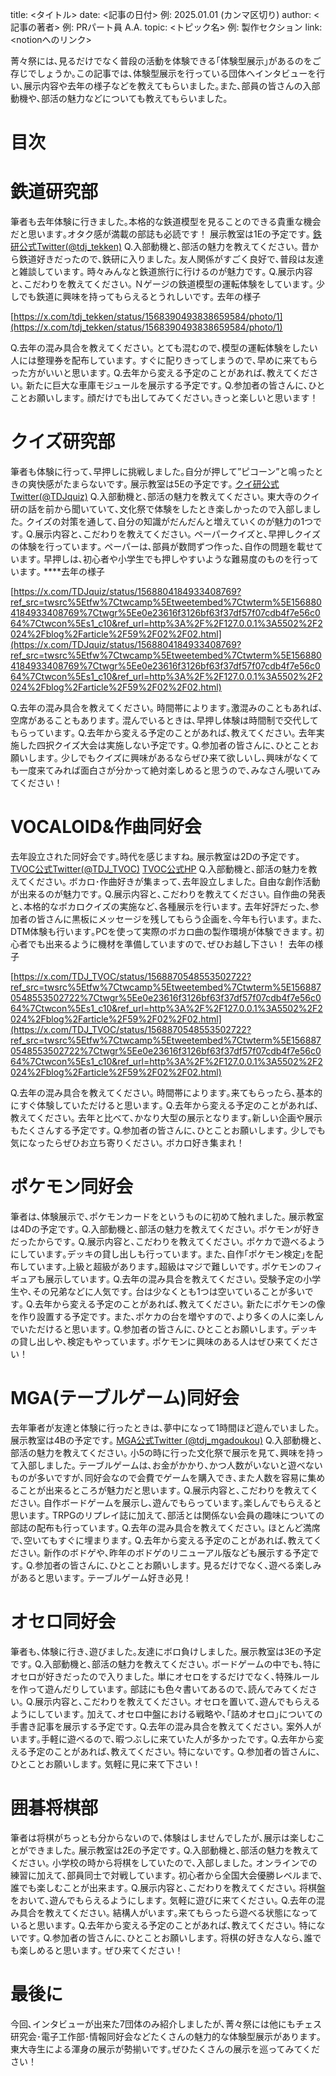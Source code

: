 
title: <タイトル>
date: <記事の日付> 例: 2025.01.01 (カンマ区切り)
author: <記事の著者> 例: PRパート員 A.A.
topic: <トピック名> 例: 製作セクション
link: <notionへのリンク>

菁々祭には､見るだけでなく普段の活動を体験できる｢体験型展示｣があるのをご存じでしょうか｡この記事では､体験型展示を行っている団体へインタビューを行い､展示内容や去年の様子などを教えてもらいました｡また､部員の皆さんの入部動機や､部活の魅力などについても教えてもらいました｡

# 目次

# 鉄道研究部

筆者も去年体験に行きました｡本格的な鉄道模型を見ることのできる貴重な機会だと思います｡オタク感が満載の部誌も必読です！
展示教室は1Eの予定です｡
[鉄研公式Twitter(@tdj_tekken)](https://x.com/tdj_tekken)
Q.入部動機と､部活の魅力を教えてください｡
昔から鉄道好きだったので､鉄研に入りました｡ 友人関係がすごく良好で､普段は友達と雑談しています｡ 時々みんなと鉄道旅行に行けるのが魅力です｡
Q.展示内容と､こだわりを教えてください｡
Ｎゲージの鉄道模型の運転体験をしています｡ 少しでも鉄道に興味を持ってもらえるとうれしいです｡
去年の様子

[https://x.com/tdj_tekken/status/1568390493838659584/photo/1](https://x.com/tdj_tekken/status/1568390493838659584/photo/1)

Q.去年の混み具合を教えてください｡
とても混むので､模型の運転体験をしたい人には整理券を配布しています｡ すぐに配りきってしまうので､早めに来てもらった方がいいと思います｡
Q.去年から変える予定のことがあれば､教えてください｡
新たに巨大な車庫モジュールを展示する予定です｡
Q.参加者の皆さんに､ひとことお願いします｡
顔だけでも出してみてください｡きっと楽しいと思います！

# クイズ研究部

筆者も体験に行って､早押しに挑戦しました｡自分が押して”ピコーン”と鳴ったときの爽快感がたまらないです｡
展示教室は5Eの予定です｡
[クイ研公式Twitter(@TDJquiz)](https://x.com/TDJquiz)
Q.入部動機と､部活の魅力を教えてください｡
東大寺のクイ研の話を前から聞いていて､文化祭で体験をしたとき楽しかったので入部しました｡ クイズの対策を通して､自分の知識がだんだんと増えていくのが魅力の1つです｡
Q.展示内容と､こだわりを教えてください｡
ペーパークイズと､早押しクイズの体験を行っています｡ ペーパーは､部員が数問ずつ作った､自作の問題を載せています｡ 早押しは､初心者や小学生でも押しやすいような難易度のものを行っています｡
****去年の様子

[https://x.com/TDJquiz/status/1568804184933408769?ref_src=twsrc%5Etfw%7Ctwcamp%5Etweetembed%7Ctwterm%5E1568804184933408769%7Ctwgr%5Ee0e23616f3126bf63f37df57f07cdb4f7e56c064%7Ctwcon%5Es1_c10&ref_url=http%3A%2F%2F127.0.0.1%3A5502%2F2024%2Fblog%2Farticle%2F59%2F02%2F02.html](https://x.com/TDJquiz/status/1568804184933408769?ref_src=twsrc%5Etfw%7Ctwcamp%5Etweetembed%7Ctwterm%5E1568804184933408769%7Ctwgr%5Ee0e23616f3126bf63f37df57f07cdb4f7e56c064%7Ctwcon%5Es1_c10&ref_url=http%3A%2F%2F127.0.0.1%3A5502%2F2024%2Fblog%2Farticle%2F59%2F02%2F02.html)

Q.去年の混み具合を教えてください｡
時間帯によります｡激混みのこともあれば､空席があることもあります｡ 混んでいるときは､早押し体験は時間制で交代してもらっています｡
Q.去年から変える予定のことがあれば､教えてください｡
去年実施した四択クイズ大会は実施しない予定です｡
Q.参加者の皆さんに､ひとことお願いします｡
少しでもクイズに興味があるならぜひ来て欲しいし､興味がなくても一度来てみれば面白さが分かって絶対楽しめると思うので､みなさん覗いてみてください！

# VOCALOID&作曲同好会

去年設立された同好会です｡時代を感じますね｡
展示教室は2Dの予定です｡
[TVOC公式Twitter(@TDJ_TVOC)](https://x.com/TDJ_TVOC)
[TVOC公式HP](https://tvoc.cloud-line.com/)
Q.入部動機と､部活の魅力を教えてください｡
ボカロ･作曲好きが集まって､去年設立しました｡ 自由な創作活動が出来るのが魅力です｡
Q.展示内容と､こだわりを教えてください｡
自作曲の発表と､本格的なボカロクイズの実施など､各種展示を行います｡ 去年好評だった､参加者の皆さんに黒板にメッセージを残してもらう企画を､今年も行います｡ また､DTM体験も行います｡PCを使って実際のボカロ曲の製作環境が体験できます｡ 初心者でも出来るように機材を準備していますので､ぜひお越し下さい！
去年の様子

[https://x.com/TDJ_TVOC/status/1568870548553502722?ref_src=twsrc%5Etfw%7Ctwcamp%5Etweetembed%7Ctwterm%5E1568870548553502722%7Ctwgr%5Ee0e23616f3126bf63f37df57f07cdb4f7e56c064%7Ctwcon%5Es1_c10&ref_url=http%3A%2F%2F127.0.0.1%3A5502%2F2024%2Fblog%2Farticle%2F59%2F02%2F02.html](https://x.com/TDJ_TVOC/status/1568870548553502722?ref_src=twsrc%5Etfw%7Ctwcamp%5Etweetembed%7Ctwterm%5E1568870548553502722%7Ctwgr%5Ee0e23616f3126bf63f37df57f07cdb4f7e56c064%7Ctwcon%5Es1_c10&ref_url=http%3A%2F%2F127.0.0.1%3A5502%2F2024%2Fblog%2Farticle%2F59%2F02%2F02.html)

Q.去年の混み具合を教えてください｡
時間帯によります｡来てもらったら､基本的にすぐ体験していただけると思います｡
Q.去年から変える予定のことがあれば､教えてください｡
去年と比べて､かなり大型の展示となります｡新しい企画や展示もたくさんする予定です｡
Q.参加者の皆さんに､ひとことお願いします｡
少しでも気になったらぜひお立ち寄りください｡ ボカロ好き集まれ！

# ポケモン同好会

筆者は､体験展示で､ポケモンカードをというものに初めて触れました｡
展示教室は4Dの予定です｡
Q.入部動機と､部活の魅力を教えてください｡
ポケモンが好きだったからです｡
Q.展示内容と､こだわりを教えてください｡
ポケカで遊べるようにしています｡デッキの貸し出しも行っています｡ また､自作｢ポケモン検定｣を配布しています｡上級と超級があります｡超級はマジで難しいです｡ ポケモンのフィギュアも展示しています｡
Q.去年の混み具合を教えてください｡
受験予定の小学生や､その兄弟などに人気です｡ 台は少なくとも1つは空いていることが多いです｡
Q.去年から変える予定のことがあれば､教えてください｡
新たにポケモンの像を作り設置する予定です｡ また､ポケカの台を増やすので､より多くの人に楽しんでいただけると思います｡
Q.参加者の皆さんに､ひとことお願いします｡
デッキの貸し出しや､検定もやっています｡ ポケモンに興味のある人はぜひ来てください！

# MGA(テーブルゲーム)同好会

去年筆者が友達と体験に行ったときは､夢中になって1時間ほど遊んでいました｡
展示教室は4Bの予定です｡
[MGA公式Twitter (@tdj_mgadoukou)](https://x.com/tdj_mgadoukou)
Q.入部動機と､部活の魅力を教えてください｡
小5の時に行った文化祭で展示を見て､興味を持って入部しました｡ テーブルゲームは､お金がかかり､かつ人数がいないと遊べないものが多いですが､同好会なので会費でゲームを購入でき､また人数を容易に集めることが出来るところが魅力だと思います｡
Q.展示内容と､こだわりを教えてください｡
自作ボードゲームを展示し､遊んでもらっています｡楽しんでもらえると思います｡ TRPGのリプレイ誌に加えて､部活とは関係ない会員の趣味についての部誌の配布も行っています｡
Q.去年の混み具合を教えてください｡
ほとんど満席で､空いてもすぐに埋まります｡
Q.去年から変える予定のことがあれば､教えてください｡
新作のボドゲや､昨年のボドゲのリニューアル版なども展示する予定です｡
Q.参加者の皆さんに､ひとことお願いします｡
見るだけでなく､遊べる楽しみがあると思います｡ テーブルゲーム好き必見！

# オセロ同好会

筆者も､体験に行き､遊びました｡友達にボロ負けしました｡
展示教室は3Eの予定です｡
Q.入部動機と､部活の魅力を教えてください｡
ボードゲームの中でも､特にオセロが好きだったので入りました｡ 単にオセロをするだけでなく､特殊ルールを作って遊んだりしています｡ 部誌にも色々書いてあるので､読んでみてください｡
Q.展示内容と､こだわりを教えてください｡
オセロを置いて､遊んでもらえるようにしています｡ 加えて､オセロ中盤における戦略や､｢詰めオセロ｣についての手書き記事を展示する予定です｡
Q.去年の混み具合を教えてください｡
案外人がいます｡手軽に遊べるので､暇つぶしに来ていた人が多かったです｡
Q.去年から変える予定のことがあれば､教えてください｡
特にないです｡
Q.参加者の皆さんに､ひとことお願いします｡
気軽に見に来て下さい！

# 囲碁将棋部

筆者は将棋がちっとも分からないので､体験はしませんでしたが､展示は楽しむことができました｡
展示教室は2Eの予定です｡
Q.入部動機と､部活の魅力を教えてください｡
小学校の時から将棋をしていたので､入部しました｡ オンラインでの練習に加えて､部員同士で対戦しています｡ 初心者から全国大会優勝レベルまで､誰でも楽しむことが出来ます｡
Q.展示内容と､こだわりを教えてください｡
将棋盤をおいて､遊んでもらえるようにします｡ 気軽に遊びに来てください｡
Q.去年の混み具合を教えてください｡
結構人がいます｡来てもらったら遊べる状態になっていると思います｡
Q.去年から変える予定のことがあれば､教えてください｡
特にないです｡
Q.参加者の皆さんに､ひとことお願いします｡
将棋の好きな人なら､誰でも楽しめると思います｡ ぜひ来てください！

# 最後に

今回､インタビューが出来た7団体のみ紹介しましたが､菁々祭には他にもチェス研究会･電子工作部･情報同好会などたくさんの魅力的な体験型展示があります｡
東大寺生による渾身の展示が勢揃いです｡ぜひたくさんの展示を巡ってみてください！